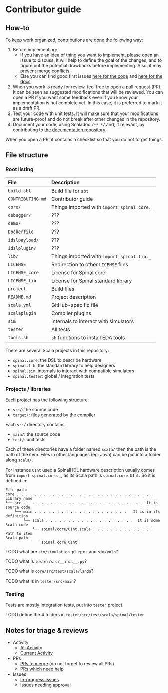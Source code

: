 # Contributor guide

## How-to

To keep work organized, contributions are done the following way:

1. Before implementing:
    * If you have an idea of thing you want to implement, please open an issue
      to discuss. It will help to define the goal of the changes, and to figure
      out the potential drawbacks before implementing. Also, it may prevent
      merge conflicts.
    * Else you can find good first issues
      [here for the code](https://github.com/SpinalHDL/SpinalHDL/contribute)
      and
      [here for the docs](https://github.com/SpinalHDL/SpinalDoc-RTD/contribute)
1. When you work is ready for review, feel free to open a pull request (PR). It
   can be seen as suggested modifications that will be reviewed. You can open a
   PR if you want some feedback even if you know your implementation is not
   complete yet. In this case, it is preferred to mark it as a draft PR.
1. Test your code with unit tests. It will make sure that your modifications are
   future-proof and do not break after other changes in the repository.
1. Document your code, using Scaladoc `/** */` and, if relevant, by contributing
   to [the documentation repository](https://github.com/SpinalHDL/SpinalDoc-RTD).

When you open a PR, it contains a checklist so that you do not forget things.


## File structure

### Root listing

| File              | Description                                 |
| :---              | :---                                        |
| `build.sbt`       | Build file for `sbt`                        |
| `CONTRIBUTING.md` | Contributor guide                           |
| `core/`           | Things imported with `import spinal.core._` |
| `debugger/`       | ???                                         |
| `demo/`           | ???                                         |
| `Dockerfile`      | ???                                         |
| `idslpayload/`    | ???                                         |
| `idslplugin/`     | ???                                         |
| `lib/`            | Things imported with `import spinal.lib._`  |
| `LICENSE`         | Redirection to other `LICENSE` files        |
| `LICENSE_core`    | License for Spinal core                     |
| `LICENSE_lib`     | License for Spinal standard library         |
| `project`         | Build files                                 |
| `README.md`       | Project description                         |
| `scala.yml`       | GitHub-specific file                        |
| `scalaplugin`     | Compiler plugins                            |
| `sim`             | Internals to interact with simulators       |
| `tester`          | All tests                                   |
| `tools.sh`        | `sh` functions to install EDA tools         |

There are several Scala projects in this repository:

- `spinal.core`: the DSL to describe hardware
- `spinal.lib`: the standard library to help designers
- `spinal.sim`: internals to interact with compatible simulators
- `spinal.tester`: global / integration tests


### Projects / libraries

Each project has the following structure:

- `src/`: the source code
- `target/`: files generated by the compiler

Each `src/` directory contains:

- `main/`: the source code
- `test/`: unit tests

Each of these directories have a folder named `scala/` then the path is the path
of the item. Files in other languages (eg: Java) can be put into a folder along
`scala/`.

For instance `UInt` used a SpinalHDL hardware description usually comes from
`import spinal.core._`, as its Scala path is `spinal.core.UInt`. So it is
defined in:

```
File path:
core . . . . . . . . . . . . . . . . . . . . . . . . . . . . . . .  Library name
└── src . . . . . . . . . . . . . . . . . . . . . . . . . . .  It is source code
    └── main . . . . . . . . . . . . . . . . . . . . .   It is in its definition
        └── scala . . . . . . . . . . . . . . . . . . . .  It is some Scala code
            └── spinal/core/UInt.scala . . . . . . . . . . . . . .  Path to item
Scala path:
               `spinal.core.UInt`
```

TODO what are `sim/simulation_plugins` and `sim/yolo`?

TODO what is `tester/src/__init__.py`?

TODO what is `core/src/test/scala/landa`?

TODO what is in `tester/src/main`?


### Testing

Tests are mostly integration tests, put into `tester` project.

TODO define the 4 folders in `tester/src/test/scala/spinal/tester`


## Notes for triage & reviews

* Activity
  * [All Activity](https://github.com/SpinalHDL/SpinalHDL/pulls?q=sort%3Aupdated-desc)
  * [Current Activity](https://github.com/SpinalHDL/SpinalHDL/issues?q=sort%3Aupdated-desc+is%3Aopen)
* PRs
  * [PRs to merge](https://github.com/SpinalHDL/SpinalHDL/pulls?q=sort%3Aupdated-desc+is%3Apr+is%3Aopen+draft%3Afalse) (do not forget to review all PRs)
  * [PRs which need help](https://github.com/SpinalHDL/SpinalHDL/pulls?q=sort%3Aupdated-desc+is%3Apr+is%3Aopen+draft%3Atrue+label%3A%22need+more+info+%3Aarrows_counterclockwise%3A%22)
* Issues
  * [In-progress issues](https://github.com/SpinalHDL/SpinalHDL/issues?q=is%3Aissue+is%3Aopen+sort%3Aupdated-desc)
  * [Issues needing approval](https://github.com/SpinalHDL/SpinalHDL/issues?q=is%3Aissue+is%3Aopen+sort%3Aupdated-desc+label%3A%22need+agreement+%3Aspeech_balloon%3A%22)
